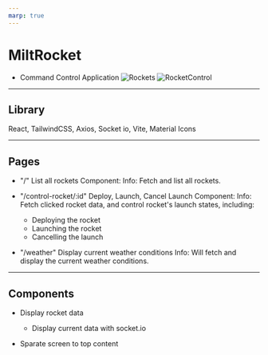 ```yaml
---
marp: true
---
```


# MiltRocket

- Command Control Application
![Rockets](https://user-images.githubusercontent.com/74815003/230667899-d1798784-300b-421f-b36e-68db92171821.png)
![RocketControl](https://user-images.githubusercontent.com/74815003/230667901-2d6eef52-8aee-4f08-bf37-602a3e0e9e5a.png)

---

## Library

React, TailwindCSS, Axios, Socket io, Vite, Material Icons

---

## Pages

- "/" List all rockets
  Component: <Rockets/>
  Info: Fetch and list all rockets.

- "/control-rocket/:id" Deploy, Launch, Cancel Launch
  Component: <RocketControl/>
  Info: Fetch clicked rocket data, and control rocket's launch states, including:
  - Deploying the rocket
  - Launching the rocket
  - Cancelling the launch

- "/weather" Display current weather conditions
  Info: Will fetch and display the current weather conditions.

---
## Components
- <RocketCard /> Display rocket data
    - <Telemetry /> Display current data with socket.io

- <Layout /> Sparate screen to top content  
